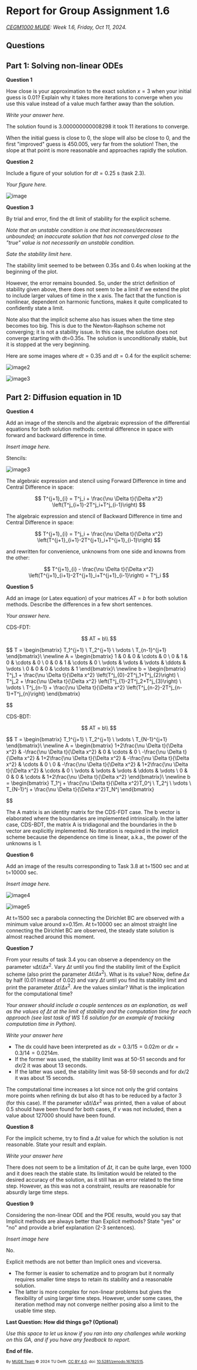 # Report for Group Assignment 1.6

*[CEGM1000 MUDE](http://mude.citg.tudelft.nl/): Week 1.6, Friday, Oct 11, 2024.*

## Questions

## Part 1: Solving non-linear ODEs

**Question 1**

How close is your approximation to the exact solution $x=3$ when your initial guess is 0.01? Explain why it takes more iterations to converge when you use this value instead of a value much farther away than the solution. 

_Write your answer here._

The solution found is  3.000000000008298  it took  11  iterations to converge. 

When the initial guess is close to 0, the slope will also be close to 0, and the first "improved" guess is 450.005, very far from the solution! Then, the slope at that point is more reasonable and approaches rapidly the solution.

**Question 2**

Include a figure of your solution for $dt=0.25$ s (task 2.3). 

_Your figure here._

![image](.\figures\dt_25.png)



**Question 3**

By trial and error, find the dt limit of stability for the explicit scheme.

_Note that an unstable condition is one that increases/decreases unbounded; an inaccurate solution that has not converged close to the "true" value is not necessarily an unstable condition._ 

_Sate the stability limit here._

The stability limit seemed to be between 0.35s and 0.4s when looking at the beginning of the plot. 

However, the error remains bounded. So, under the strict definition of stability given above, there does not seem to be a limit if we extend the plot to include larger values of time in the x axis. The fact that the function is nonlinear, dependent on harmonic functions, makes it quite complicated to confidently state a limit.

Note also that the implicit scheme also has issues when the time step becomes too big. This is due to the Newton-Raphson scheme not converging; it is not a stability issue. In this case, the solution does not converge starting with dt=0.35s. The solution is unconditionally stable, but it is stopped at the very beginning.

Here are some images where $dt = 0.35$ and $dt = 0.4$ for the explicit scheme:

![image2](.\figures\dt_35.png)

![image3](.\figures\dt_4.png)

## Part 2: Diffusion equation in 1D

**Question 4**

Add an image of the stencils and the algebraic expression of the differential equations for both solution methods: central difference in space with forward and backward difference in time. 

_Insert image here._

Stencils:

![image3](.\figures\stencils.png)

The algebraic expression and stencil using Forward Difference in time and Central Difference in space:

$$ 
T^{j+1}_{i} = T^j_i + \frac{\nu \Delta t}{\Delta x^2} \left(T^j_{i+1}-2T^j_i+T^j_{i-1}\right)
$$

The algebraic expression and stencil of Backward Difference in time and Central Difference in space:

$$ 
T^{j+1}_{i} = T^j_i + \frac{\nu \Delta t}{\Delta x^2} \left(T^{j+1}_{i+1}-2T^{j+1}_i+T^{j+1}_{i-1}\right)
$$

and rewritten for convenience, unknowns from one side and knowns from the other:

$$ 
T^{j+1}_{i} - \frac{\nu \Delta t}{\Delta x^2} \left(T^{j+1}_{i+1}-2T^{j+1}_i+T^{j+1}_{i-1}\right)  = T^j_i 
$$

**Question 5**

Add an image (or Latex equation) of your matrices $AT=b$ for both solution methods. Describe the differences in a few short sentences.  

_Your answer here._

CDS-FDT:

$$
AT = b\\
$$

$$
T = \begin{bmatrix}
T_1^{j+1} \\
T_2^{j+1} \\
\vdots \\
T_{n-1}^{j+1}
\end{bmatrix}\\
\newline
A = \begin{bmatrix}
1 & 0 & 0 & \cdots & 0 \\
0 & 1 & 0 & \cdots & 0 \\
0 & 0 & 1 & \cdots & 0 \\
\vdots & \vdots & \vdots & \ddots & \vdots \\
0 & 0 & 0 & \cdots & 1
\end{bmatrix}\\
\newline
b = \begin{bmatrix}
T^j_1 + \frac{\nu \Delta t}{\Delta x^2} \left(T^j_{0}-2T^j_1+T^j_{2}\right) \\
T^j_2 + \frac{\nu \Delta t}{\Delta x^2} \left(T^j_{1}-2T^j_2+T^j_{3}\right) \\
\vdots \\
T^j_{n-1} + \frac{\nu \Delta t}{\Delta x^2} \left(T^j_{n-2}-2T^j_{n-1}+T^j_{n}\right)
\end{bmatrix}


$$


CDS-BDT:

$$
AT = b\\
$$

$$
T = \begin{bmatrix}
T_1^{j+1} \\
T_2^{j+1} \\
\vdots \\
T_{N-1}^{j+1}
\end{bmatrix}\\
\newline
A = \begin{bmatrix}
1+2\frac{\nu \Delta t}{\Delta x^2} & -\frac{\nu \Delta t}{\Delta x^2} & 0 & \cdots & 0 \\
-\frac{\nu \Delta t}{\Delta x^2} & 1+2\frac{\nu \Delta t}{\Delta x^2} & -\frac{\nu \Delta t}{\Delta x^2} & \cdots & 0 \\
0 & -\frac{\nu \Delta t}{\Delta x^2} & 1+2\frac{\nu \Delta t}{\Delta x^2} & \cdots & 0 \\
\vdots & \vdots & \vdots & \ddots & \vdots \\
0 & 0 & 0 & \cdots & 1+2\frac{\nu \Delta t}{\Delta x^2}
\end{bmatrix}\\
\newline
b = \begin{bmatrix}
T_1^j + \frac{\nu \Delta t}{\Delta x^2}T_0^j \\
T_2^j \\
\vdots \\
T_{N-1}^j + \frac{\nu \Delta t}{\Delta x^2}T_N^j
\end{bmatrix}


$$

The A matrix is an identity matrix for the CDS-FDT case. The b vector is elaborated where the boundaries are implemented intrinsically. In the latter case, CDS-BDT, the matrix A is tridiagonal and the boundaries in the b vector are explicitly implemented. No iteration is required in the implicit scheme because the dependence on time is linear, a.k.a., the power of the unknowns is 1.

**Question 6**

Add an image of the results corresponding to Task 3.8 at t=1500 sec and at t=10000 sec.

_Insert image here._

![image4](.\figures\step1500.png)

![image5](.\figures\step10000.png)

At t=1500 sec a parabola connecting the Dirichlet BC are observed with a minimum value around x=0.15m. At t=10000 sec an almost straight line connecting the Dirichlet BC are observed, the steady state solution is almost reached around this moment.

**Question 7**

From your results of task 3.4 you can observe a dependency on the parameter $\nu \Delta t / \Delta x^2$. Vary $\Delta t$ until you find the stability limit of the Explicit scheme (also print the parameter $\Delta t / \Delta x^2$). What is its value? Now, define $\Delta x$ by half (0.01 instead of 0.02) and vary $\Delta t$ until you find its stability limit and print the parameter $\Delta t / \Delta x^2$. Are the values similar? What is the implication for the computational time?

_Your answer should include a couple sentences as an explanation, as well as the values of $\Delta t$ at the limit of stability and the computation time for each approach (see last task of WS 1.6 solution for an example of tracking computation time in Python)._

_Write your answer here_

- The dx could have been interpreted as $dx=0.3/15=0.02m$ or $dx=0.3/14=0.0214m$. 
- If the former was used, the stability limit was at 50-51 seconds and for $dx/2$ it was about 13 seconds. 
- If the latter was used, the stability limit was 58-59 seconds and for $dx/2$ it was about 15 seconds. 

The computational time increases a lot since not only the grid contains more points when refining dx but also dt has to be reduced by a factor 3 (for this case). If the parameter $\nu \Delta t / \Delta x^2$ was printed, then a value of about 0.5 should have been found for both cases, if $\nu$ was not included, then a value about 127000 should have been found.

**Question 8**

For the implicit scheme, try to find a $\Delta t$ value for which the solution is not reasonable. State your result and explain.

_Write your answer here_

There does not seem to be a limitation of $\Delta t$, it can be quite large, even 1000 and it does reach the stable state. Its limitation would be related to the desired accuracy of the solution, as it still has an error related to the time step. However, as this was not a constraint, results are reasonable for absurdly large time steps. 

**Question 9**

Considering the non-linear ODE and the PDE results, would you say that Implicit methods are always better than Explicit methods? State "yes" or "no" and provide a brief explanation (2-3 sentences).

_Insert image here_

No.

Explicit methods are not better than Implicit ones and viceversa. 

- The former is easier to schematize and to program but it normally requires smaller time steps to retain its stability and a reasonable solution. 
- The latter is more complex for non-linear problems but gives the flexibility of using larger time steps. However, under some cases, the iteration method may not converge neither posing also a limit to the usable time step.


**Last Question: How did things go? (Optional)**

_Use this space to let us know if you ran into any challenges while working on this GA, and if you have any feedback to report._

**End of file.**

<span style="font-size: 75%">
By <a rel="MUDE" href="http://mude.citg.tudelft.nl/">MUDE Team</a> &copy; 2024 TU Delft. <a rel="license" href="http://creativecommons.org/licenses/by/4.0/">CC BY 4.0</a>. doi: <a rel="Zenodo DOI" href="https://doi.org/10.5281/zenodo.16782515">10.5281/zenodo.16782515</a>.